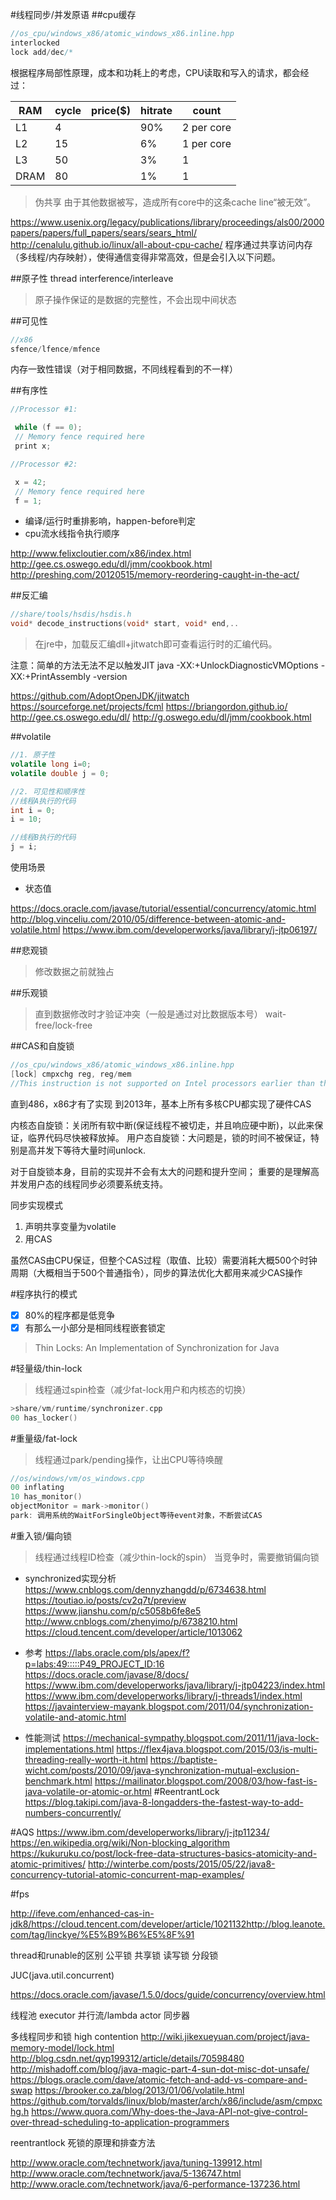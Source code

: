 #线程同步/并发原语
##cpu缓存
```cpp
//os_cpu/windows_x86/atomic_windows_x86.inline.hpp
interlocked
lock add/dec/*
```
根据程序局部性原理，成本和功耗上的考虑，CPU读取和写入的请求，都会经过：

| RAM | cycle | price($) | hitrate|count
|-----|-------|--------|--------|--------|
|L1    |4       |        |90%|2 per core
|L2     | 15      |        |6%|1 per core
|L3     | 50      |        |3%|1 
|DRAM     | 80      |        |1%|1 


>伪共享
由于其他数据被写，造成所有core中的这条cache line“被无效”。

https://www.usenix.org/legacy/publications/library/proceedings/als00/2000papers/papers/full_papers/sears/sears_html/
http://cenalulu.github.io/linux/all-about-cpu-cache/
程序通过共享访问内存（多线程/内存映射），使得通信变得非常高效，但是会引入以下问题。

##原子性
thread interference/interleave 
>原子操作保证的是数据的完整性，不会出现中间状态

##可见性
```cpp
//x86
sfence/lfence/mfence
```
内存一致性错误（对于相同数据，不同线程看到的不一样）

##有序性
```cpp
//Processor #1:

 while (f == 0);
 // Memory fence required here
 print x;

//Processor #2:

 x = 42;
 // Memory fence required here
 f = 1;
```

- 编译/运行时重排影响，happen-before判定
- cpu流水线指令执行顺序

http://www.felixcloutier.com/x86/index.html
http://gee.cs.oswego.edu/dl/jmm/cookbook.html
http://preshing.com/20120515/memory-reordering-caught-in-the-act/

##反汇编
```cpp
//share/tools/hsdis/hsdis.h
void* decode_instructions(void* start, void* end,..
```

>在jre中，加载反汇编dll+jitwatch即可查看运行时的汇编代码。

注意：简单的方法无法不足以触发JIT
java -XX:+UnlockDiagnosticVMOptions -XX:+PrintAssembly -version

https://github.com/AdoptOpenJDK/jitwatch
https://sourceforge.net/projects/fcml
https://briangordon.github.io/
http://gee.cs.oswego.edu/dl/
http://g.oswego.edu/dl/jmm/cookbook.html

##volatile

```java
//1. 原子性
volatile long i=0;
volatile double j = 0;
```

```java
//2. 可见性和顺序性
//线程A执行的代码
int i = 0;
i = 10;

//线程B执行的代码
j = i;
```
使用场景
- 状态值

https://docs.oracle.com/javase/tutorial/essential/concurrency/atomic.html
http://blog.vinceliu.com/2010/05/difference-between-atomic-and-volatile.html
https://www.ibm.com/developerworks/java/library/j-jtp06197/

##悲观锁
>修改数据之前就独占

##乐观锁
>直到数据修改时才验证冲突（一般是通过对比数据版本号）
wait-free/lock-free

##CAS和自旋锁
``` cpp
//os_cpu/windows_x86/atomic_windows_x86.inline.hpp
[lock] cmpxchg reg, reg/mem
//This instruction is not supported on Intel processors earlier than the Intel486 processors.
```

直到486，x86才有了实现
到2013年，基本上所有多核CPU都实现了硬件CAS

内核态自旋锁：关闭所有软中断(保证线程不被切走，并且响应硬中断)，以此来保证，临界代码尽快被释放掉。
用户态自旋锁：大问题是，锁的时间不被保证，特别是高并发下等待大量时间unlock.

对于自旋锁本身，目前的实现并不会有太大的问题和提升空间；
重要的是理解高并发用户态的线程同步必须要系统支持。

同步实现模式
1. 声明共享变量为volatile
2. 用CAS

虽然CAS由CPU保证，但整个CAS过程（取值、比较）需要消耗大概500个时钟周期（大概相当于500个普通指令），同步的算法优化大都用来减少CAS操作

#程序执行的模式
- [x] 80%的程序都是低竞争
- [x] 有那么一小部分是相同线程嵌套锁定

>Thin Locks: An Implementation of Synchronization for Java

#轻量级/thin-lock
>线程通过spin检查（减少fat-lock用户和内核态的切换）

``` cpp
>share/vm/runtime/synchronizer.cpp
00 has_locker()
```

#重量级/fat-lock
>线程通过park/pending操作，让出CPU等待唤醒

```cpp
//os/windows/vm/os_windows.cpp
00 inflating
10 has_monitor()
objectMonitor = mark->monitor()
park: 调用系统的WaitForSingleObject等待event对象，不断尝试CAS
```

#重入锁/偏向锁
>线程通过线程ID检查（减少thin-lock的spin）
当竞争时，需要撤销偏向锁

- synchronized实现分析
https://www.cnblogs.com/dennyzhangdd/p/6734638.html
https://toutiao.io/posts/cv2q7t/preview
https://www.jianshu.com/p/c5058b6fe8e5
http://www.cnblogs.com/zhenyimo/p/6738210.html
https://cloud.tencent.com/developer/article/1013062

- 参考
https://labs.oracle.com/pls/apex/f?p=labs:49:::::P49_PROJECT_ID:16
https://docs.oracle.com/javase/8/docs/
https://www.ibm.com/developerworks/java/library/j-jtp04223/index.html
https://www.ibm.com/developerworks/library/j-threads1/index.html
https://javainterview-mayank.blogspot.com/2011/04/synchronization-volatile-and-atomic.html

- 性能测试
https://mechanical-sympathy.blogspot.com/2011/11/java-lock-implementations.html
https://flex4java.blogspot.com/2015/03/is-multi-threading-really-worth-it.html
https://baptiste-wicht.com/posts/2010/09/java-synchronization-mutual-exclusion-benchmark.html
https://mailinator.blogspot.com/2008/03/how-fast-is-java-volatile-or-atomic-or.html
#ReentrantLock
https://blog.takipi.com/java-8-longadders-the-fastest-way-to-add-numbers-concurrently/

#AQS
https://www.ibm.com/developerworks/library/j-jtp11234/
https://en.wikipedia.org/wiki/Non-blocking_algorithm
https://kukuruku.co/post/lock-free-data-structures-basics-atomicity-and-atomic-primitives/
http://winterbe.com/posts/2015/05/22/java8-concurrency-tutorial-atomic-concurrent-map-examples/

#fps

http://ifeve.com/enhanced-cas-in-jdk8/https://cloud.tencent.com/developer/article/1021132http://blog.leanote.com/tag/linckye/%E5%B9%B6%E5%8F%91

thread和runable的区别
公平锁
共享锁
读写锁
分段锁


JUC(java.util.concurrent)

https://docs.oracle.com/javase/1.5.0/docs/guide/concurrency/overview.html

线程池
executor
并行流/lambda
actor
同步器



多线程同步和锁
high contention
http://wiki.jikexueyuan.com/project/java-memory-model/lock.html
http://blog.csdn.net/qyp199312/article/details/70598480
http://mishadoff.com/blog/java-magic-part-4-sun-dot-misc-dot-unsafe/
https://blogs.oracle.com/dave/atomic-fetch-and-add-vs-compare-and-swap
https://brooker.co.za/blog/2013/01/06/volatile.html
https://github.com/torvalds/linux/blob/master/arch/x86/include/asm/cmpxchg.h
https://www.quora.com/Why-does-the-Java-API-not-give-control-over-thread-scheduling-to-application-programmers

reentrantlock
死锁的原理和排查方法

http://www.oracle.com/technetwork/java/tuning-139912.html
http://www.oracle.com/technetwork/java/5-136747.html
http://www.oracle.com/technetwork/java/6-performance-137236.html